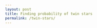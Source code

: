 ```yaml
---
layout: post
title: Finding probability of twin stars
permalink: /twin-stars/
---
```


<code data-gist-id="2b3b608f46a7de1e87d1" data-gist-hide-footer="true" data-gist-hide-line-numbers="true"></code>

